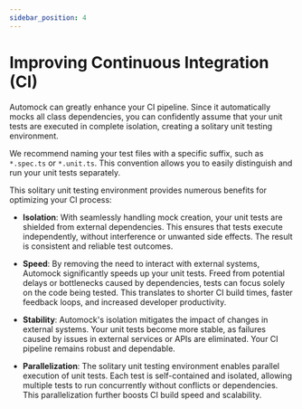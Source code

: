 ```yaml
---
sidebar_position: 4
---
```


# Improving Continuous Integration (CI)

Automock can greatly enhance your CI pipeline. Since it automatically mocks all class dependencies, you can confidently
assume that your unit tests are executed in complete isolation, creating a solitary unit testing environment.

We recommend naming your test files with a specific suffix, such as `*.spec.ts` or `*.unit.ts`. This convention allows
you to easily distinguish and run your unit tests separately.

This solitary unit testing environment provides numerous benefits for optimizing your CI process:

* **Isolation**: With seamlessly handling mock creation, your unit tests are shielded from external dependencies. This
  ensures that tests execute independently, without interference or unwanted side effects. The result is consistent and
  reliable test outcomes.


* **Speed**: By removing the need to interact with external systems, Automock significantly speeds up your unit tests.
  Freed from potential delays or bottlenecks caused by dependencies, tests can focus solely on the code being tested.
  This translates to shorter CI build times, faster feedback loops, and increased developer productivity.


* **Stability**: Automock's isolation mitigates the impact of changes in external systems. Your unit tests become more
  stable, as failures caused by issues in external services or APIs are eliminated. Your CI pipeline remains robust and
  dependable.


* **Parallelization**: The solitary unit testing environment enables parallel execution of unit tests. Each test is
  self-contained and isolated, allowing multiple tests to run concurrently without conflicts or dependencies. This
  parallelization further boosts CI build speed and scalability.
